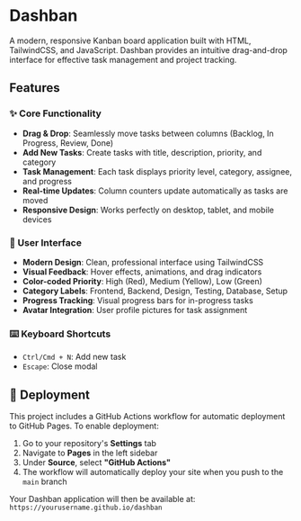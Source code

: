 # Dashban

A modern, responsive Kanban board application built with HTML, TailwindCSS, and JavaScript. Dashban provides an intuitive drag-and-drop interface for effective task management and project tracking.

## Features

### ✨ Core Functionality
- **Drag & Drop**: Seamlessly move tasks between columns (Backlog, In Progress, Review, Done)
- **Add New Tasks**: Create tasks with title, description, priority, and category
- **Task Management**: Each task displays priority level, category, assignee, and progress
- **Real-time Updates**: Column counters update automatically as tasks are moved
- **Responsive Design**: Works perfectly on desktop, tablet, and mobile devices

### 🎨 User Interface
- **Modern Design**: Clean, professional interface using TailwindCSS
- **Visual Feedback**: Hover effects, animations, and drag indicators
- **Color-coded Priority**: High (Red), Medium (Yellow), Low (Green)
- **Category Labels**: Frontend, Backend, Design, Testing, Database, Setup
- **Progress Tracking**: Visual progress bars for in-progress tasks
- **Avatar Integration**: User profile pictures for task assignment

### ⌨️ Keyboard Shortcuts
- `Ctrl/Cmd + N`: Add new task
- `Escape`: Close modal

## 🚀 Deployment

This project includes a GitHub Actions workflow for automatic deployment to GitHub Pages. To enable deployment:

1. Go to your repository's **Settings** tab
2. Navigate to **Pages** in the left sidebar
3. Under **Source**, select **"GitHub Actions"**
4. The workflow will automatically deploy your site when you push to the `main` branch

Your Dashban application will then be available at: `https://yourusername.github.io/dashban`
